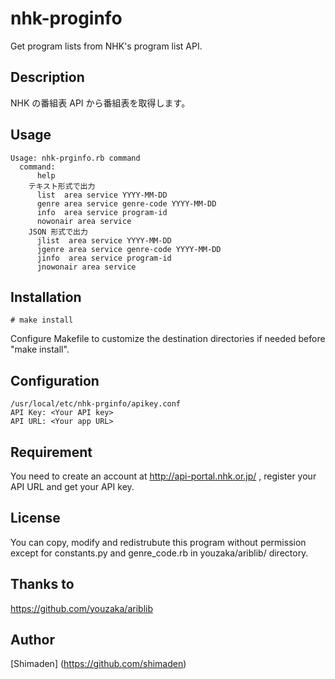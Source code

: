 # nhk-proginfo
Get program lists from NHK's program list API.

## Description

NHK の番組表 API から番組表を取得します。

## Usage
```
Usage: nhk-prginfo.rb command
  command:
      help
    テキスト形式で出力
      list  area service YYYY-MM-DD
      genre area service genre-code YYYY-MM-DD
      info  area service program-id
      nowonair area service
    JSON 形式で出力
      jlist  area service YYYY-MM-DD
      jgenre area service genre-code YYYY-MM-DD
      jinfo  area service program-id
      jnowonair area service
```

## Installation
```
# make install
```
Configure Makefile to customize the destination directories if needed before "make install".

## Configuration
```
/usr/local/etc/nhk-prginfo/apikey.conf
API Key: <Your API key>
API URL: <Your app URL>
```

## Requirement
You need to create an account at http://api-portal.nhk.or.jp/ , register your API URL and get your API key.

## License

You can copy, modify and redistrubute this program without permission except for constants.py and genre_code.rb in youzaka/ariblib/ directory.

## Thanks to

https://github.com/youzaka/ariblib

## Author

[Shimaden] (https://github.com/shimaden)
